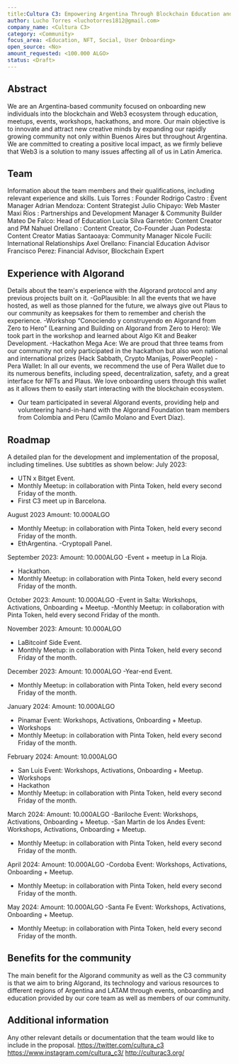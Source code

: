 ```yaml
---
title:Cultura C3: Empowering Argentina Through Blockchain Education and Web 3 Adoption 
author: Lucho Torres <luchotorres1812@gmail.com>
company_name: <Cultura C3>
category: <Community>
focus_area: <Education, NFT, Social, User Onboarding>
open_source: <No>
amount_requested: <100.000 ALGO>
status: <Draft>
---
```


## Abstract
We are an Argentina-based community focused on onboarding new individuals into the blockchain and Web3 ecosystem through education, meetups, events, workshops, hackathons, and more. 
Our main objective is to innovate and attract new creative minds by expanding our rapidly growing community not only within Buenos Aires but throughout Argentina. 
We are committed to creating a positive local impact, as we firmly believe that Web3 is a solution to many issues affecting all of us in Latin America.

## Team
Information about the team members and their qualifications, including relevant experience and skills.
Luis Torres : Founder
Rodrigo Castro : Event Manager
Adrian Mendoza: Content Strategist
Julio Chipayo: Web Master
Maxi Ríos : Partnerships and Development Manager & Community Builder
Mateo De Falco: Head of Education
Lucía Silva Garretón: Content Creator and PM
Nahuel Orellano : Content Creator, Co-Founder
Juan Podesta: Content Creator
Matias Santaoaya: Community Manager
Nicole Fucili: International Relationships
Axel Orellano: Financial Education Advisor
Francisco Perez: Financial Advisor, Blockchain Expert

## Experience with Algorand
Details about the team's experience with the Algorand protocol and any previous projects built on it.
-GoPlausible: In all the events that we have hosted, as well as those planned for the future, we always give out Plaus to our community as keepsakes for them to remember and cherish the experience.
-Workshop “Conociendo y construyendo en Algorand from Zero to Hero” (Learning and Building on Algorand from Zero to Hero): We took part in the workshop and learned about Algo Kit and Beaker Development.
-Hackathon Mega Ace: We are proud that three teams from our community not only participated in the hackathon but also won national and international prizes (Hack Sabbath, Crypto Manijas, PowerPeople)
-Pera Wallet: In all our events, we recommend the use of Pera Wallet due to its numerous benefits, including speed, decentralization, safety, and a great interface for NFTs and Plaus. We love onboarding users through this wallet as it allows them to easily start interacting with the blockchain ecosystem.
- Our team participated in several Algorand events, providing help and volunteering hand-in-hand with the Algorand Foundation team members from Colombia and Peru (Camilo Molano and Evert Díaz).

## Roadmap
A detailed plan for the development and implementation of the proposal, including timelines.
Use subtitles as shown below:
July 2023:
- UTN x Bitget Event.
- Monthly Meetup: in collaboration with Pinta Token, held every second Friday of the month.
- First C3 meet up in Barcelona.

August 2023
Amount: 10.000ALGO
- Monthly Meetup: in collaboration with Pinta Token, held every second Friday of the month.
- EthArgentina.
-Cryptopall Panel.

September 2023:
Amount: 10.000ALGO
-Event + meetup in La Rioja.
- Hackathon.
- Monthly Meetup: in collaboration with Pinta Token, held every second Friday of the month.

October 2023:
Amount: 10.000ALGO
-Event in Salta: Workshops, Activations, Onboarding + Meetup.
-Monthly Meetup: in collaboration with Pinta Token, held every second Friday of the month.

November 2023:
Amount: 10.000ALGO
- LaBitcoinf Side Event.
- Monthly Meetup: in collaboration with Pinta Token, held every second Friday of the month.

December 2023:
Amount: 10.000ALGO
-Year-end Event.
- Monthly Meetup: in collaboration with Pinta Token, held every second Friday of the month.

January 2024:
Amount: 10.000ALGO
- Pinamar Event: Workshops, Activations, Onboarding + Meetup.
- Workshops
- Monthly Meetup: in collaboration with Pinta Token, held every second Friday of the month.

February 2024:
Amount: 10.000ALGO
- San Luis Event: Workshops, Activations, Onboarding + Meetup.
- Workshops
- Hackathon
- Monthly Meetup: in collaboration with Pinta Token, held every second Friday of the month.

March 2024:
Amount: 10.000ALGO
-Bariloche Event: Workshops, Activations, Onboarding + Meetup.
-San Martin de los Andes Event: Workshops, Activations, Onboarding + Meetup.
- Monthly Meetup: in collaboration with Pinta Token, held every second Friday of the month.

April 2024:
Amount: 10.000ALGO
-Cordoba Event: Workshops, Activations, Onboarding + Meetup.
- Monthly Meetup: in collaboration with Pinta Token, held every second Friday of the month.

May 2024:
Amount: 10.000ALGO
-Santa Fe Event: Workshops, Activations, Onboarding + Meetup.
- Monthly Meetup: in collaboration with Pinta Token, held every second Friday of the month.

## Benefits for the community
The main benefit for the Algorand community as well as the C3 community is that we aim to bring Algorand, its technology and various resources to different regions of Argentina and LATAM through events, onboarding and education provided by our core team as well as members of our community.

## Additional information
Any other relevant details or documentation that the team would like to include in the proposal. 
https://twitter.com/cultura_c3
https://www.instagram.com/cultura_c3/
http://culturac3.org/
